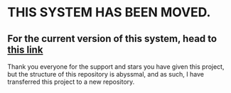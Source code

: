 # THIS SYSTEM HAS BEEN MOVED.

## For the current version of this system, head to [this link](https://github.com/DanTheComputerMan/dbm-rawdata-runscript/tree/main/BadWordSystem)

Thank you everyone for the support and stars you have given this project, but the structure of this repository is abyssmal, and as such, I have transferred this project to a new repository.
